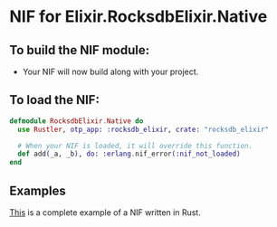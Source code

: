 # NIF for Elixir.RocksdbElixir.Native

## To build the NIF module:

- Your NIF will now build along with your project.

## To load the NIF:

```elixir
defmodule RocksdbElixir.Native do
  use Rustler, otp_app: :rocksdb_elixir, crate: "rocksdb_elixir"

  # When your NIF is loaded, it will override this function.
  def add(_a, _b), do: :erlang.nif_error(:nif_not_loaded)
end
```

## Examples

[This](https://github.com/rusterlium/NifIo) is a complete example of a NIF written in Rust.
